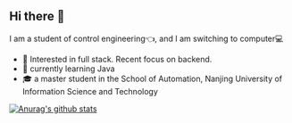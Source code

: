 ## Hi there 👋

I am a student of control engineering:point_left:, and I am switching to computer💻

- 🧐 Interested in full stack. Recent focus on backend.
- 🌱 currently learning Java
- 🎓 a master student in the School of Automation, Nanjing University of Information Science and Technology




[![Anurag's github stats](https://github-readme-stats.vercel.app/api?username=XiYun0)](https://github.com/anuraghazra/github-readme-stats)
